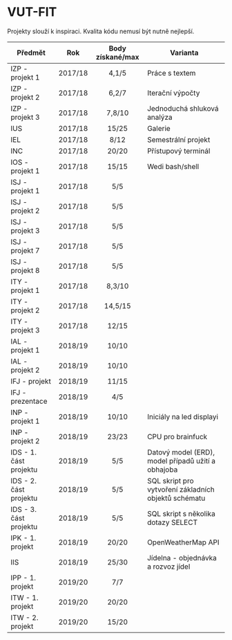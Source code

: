 # VUT-FIT

Projekty slouží k inspiraci. Kvalita kódu nemusí být nutně nejlepší. 


|Předmět|Rok      |Body získané/max|Varianta                                        |
|--     |:--:     |:--:	   |--                                              
|IZP - projekt 1  	|2017/18	|4,1/5	|Práce s textem
|IZP - projekt 2  	|2017/18	|6,2/7	|Iterační výpočty
|IZP - projekt 3	|2017/18	|7,8/10	|Jednoduchá shluková analýza
|IUS			|2017/18	|15/25	|Galerie
|IEL			|2017/18	|8/12	|Semestrální projekt
|INC			|2017/18	|20/20	|Přístupový terminál
|IOS - projekt 1	|2017/18	|15/15	|Wedi bash/shell
|ISJ - projekt 1	|2017/18	|5/5	|
|ISJ - projekt 2	|2017/18	|5/5	|	     
|ISJ - projekt 3	|2017/18	|5/5	|
|ISJ - projekt 7	|2017/18	|5/5	|
|ISJ - projekt 8	|2017/18	|5/5	|
|ITY - projekt 1	|2017/18	|8,3/10	|
|ITY - projekt 2	|2017/18	|14,5/15	|
|ITY - projekt 3	|2017/18	|12/15	|
|IAL - projekt 1	|2018/19	|10/10	|
|IAL - projekt 2	|2018/19	|10/10	|
|IFJ - projekt		|2018/19	|11/15	|
|IFJ - prezentace	|2018/19	|4/5	|
|INP - projekt 1	|2018/19	|10/10	|Iniciály na led displayi
|INP - projekt 2	|2018/19	|23/23	|CPU pro brainfuck
|IDS - 1. část projektu	|2018/19	|5/5	|Datový model (ERD), model případů užití a obhajoba
|IDS - 2. část projektu	|2018/19	|5/5	|SQL skript pro vytvoření základních objektů schématu
|IDS - 3. část projektu	|2018/19	|5/5	|SQL skript s několika dotazy SELECT 
|IPK - 1. projekt 	|2018/19	|20/20	|OpenWeatherMap API
|IIS			|2018/19	|25/30	|Jídelna - objednávka a rozvoz jídel
|IPP - 1. projekt	|2019/20	|7/7	|
|ITW - 1. projekt 	|2019/20	|20/20	| 
|ITW - 2. projekt	|2019/20	|15/20	|

		
